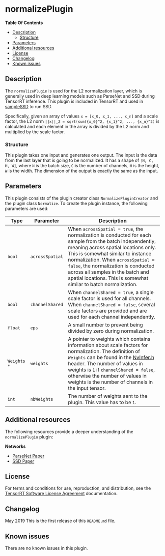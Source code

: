 # normalizePlugin

**Table Of Contents**
- [Description](#description)
    * [Structure](#structure)
- [Parameters](#parameters)
- [Additional resources](#additional-resources)
- [License](#license)
- [Changelog](#changelog)
- [Known issues](#known-issues)

## Description

The `normalizePlugin`  is used for the L2 normalization layer, which is generally used in deep learning models such as ParseNet and SSD during TensorRT inference. This plugin is included in TensorRT and used in [sampleSSD](https://docs.nvidia.com/deeplearning/sdk/tensorrt-sample-support-guide/index.html#sample_ssd) to run SSD.

Specifically, given an array of values `x = [x_0, x_1, ..., x_n]` and a scale factor, the L2 norm `||x||_2 = sqrt(sum({x_0}^2, {x_1}^2, ..., {x_n}^2)` is calculated and each element in the array is divided by the L2 norm and multiplied by the scale factor.
  
### Structure

This plugin takes one input and generates one output. The input is the data from the last layer that is going to be normalized. It has a shape of `[N, C, H, W]`, where `N` is the batch size, `C` is the number of channels, `H` is the height, `W` is the width. The dimension of the output is exactly the same as the input.


## Parameters

This plugin consists of the plugin creator class `NormalizePluginCreator` and the plugin class `Normalize`. To create the plugin instance, the following parameters are used:

| Type       | Parameter                | Description
|------------|--------------------------|--------------------------------------------------------
|`bool`      |`acrossSpatial`           |When `acrossSpatial = true`, the normalization is conducted for each sample from the batch independently, meaning across spatial locations only. This is somewhat similar to instance normalization. When `acrossSpatial = false`, the normalization is conducted across all samples in the batch and spatial locations. This is somewhat similar to batch normalization.
|`bool`      |`channelShared`           |When `channelShared = true`, a single scale factor is used for all channels. When `channelShared = false`, several scale factors are provided and are used for each channel independently.
|`float`     |`eps`                     |A small number to prevent being divided by zero during normalization.
|`Weights *` |`weights`                 |A pointer to weights which contains information about scale factors for normalization. The definition of `Weights` can be found in the [NvInfer.h](https://docs.nvidia.com/deeplearning/sdk/tensorrt-api/c_api/_nv_infer_8h_source.html) header. The number of values in weights is `1` if `channelShared = false`, otherwise the number of values in weights is the number of channels in the input tensor.
|`int`       |`nbWeights`               |The number of weights sent to the plugin. This value has to be `1`.


## Additional resources

The following resources provide a deeper understanding of the `normalizePlugin` plugin:

**Networks**
- [ParseNet Paper](https://arxiv.org/abs/1506.04579)    
- [SSD Paper](https://arxiv.org/abs/1512.02325)    

## License

For terms and conditions for use, reproduction, and distribution, see the [TensorRT Software License Agreement](https://docs.nvidia.com/deeplearning/sdk/tensorrt-sla/index.html) 
documentation.


## Changelog

May 2019
This is the first release of this `README.md` file.


## Known issues

There are no known issues in this plugin.